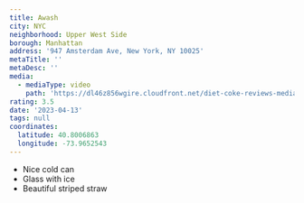 ```yaml
---
title: Awash
city: NYC
neighborhood: Upper West Side
borough: Manhattan
address: '947 Amsterdam Ave, New York, NY 10025'
metaTitle: ''
metaDesc: ''
media:
  - mediaType: video
    path: 'https://dl46z856wgire.cloudfront.net/diet-coke-reviews-media/awash'
rating: 3.5
date: '2023-04-13'
tags: null
coordinates:
  latitude: 40.8006863
  longitude: -73.9652543
---
```


- Nice cold can
- Glass with ice
- Beautiful striped straw
